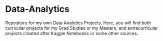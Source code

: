 # Data-Analytics
Repository for my own Data Analytics Projects. Here, you will find both curricular projects for my Grad Studies or my Masters, and extracurricular projects created after Kaggle Notebooks or some other sources..
